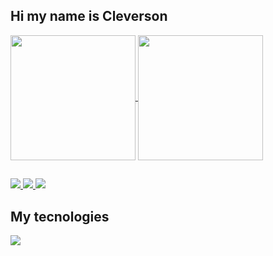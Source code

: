 

## Hi my name is Cleverson

<a href="https://github.com/anuraghazra/github-readme-stats">
  <img height=200 align=center  src="https://github-readme-stats.vercel.app/api?username=CleversonCris&theme=tokyonight" />
</a>
<a href="https://github.com/anuraghazra/convoychat">
  <img height=200 align=center  src="https://github-readme-stats.vercel.app/api/top-langs?username=CleversonCris&layout=compact&langs_count=8&theme=tokyonight" />
</a>

  ##

<a href="">
  <img src="https://img.shields.io/badge/LinkedIn-0077B5?style=for-the-badge&logo=linkedin&logoColor=white"/>
</a>
<a href="">
  <img src="https://img.shields.io/badge/Instagram-E4405F?style=for-the-badge&logo=instagram&logoColor=white"/>
</a>
<a href="">
  <img src="https://img.shields.io/badge/Stack_Overflow-FE7A16?style=for-the-badge&logo=stack-overflow&logoColor=white"/>
</a>

## My tecnologies

<p>
  <a href="https://skillicons.dev">
    <img src="https://skillicons.dev/icons?i=git,nextjs,react,js,vue,sass,laravel" />
</p>
